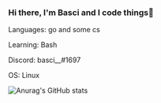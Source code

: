 ### Hi there, I'm Basci and I code things👋

Languages: go and some cs 

Learning: Bash 

Discord: basci__#1697

OS: Linux

![Anurag's GitHub stats](https://github-readme-stats.vercel.app/api?Basci0=anuraghazra&show_icons=true&theme=radical)

